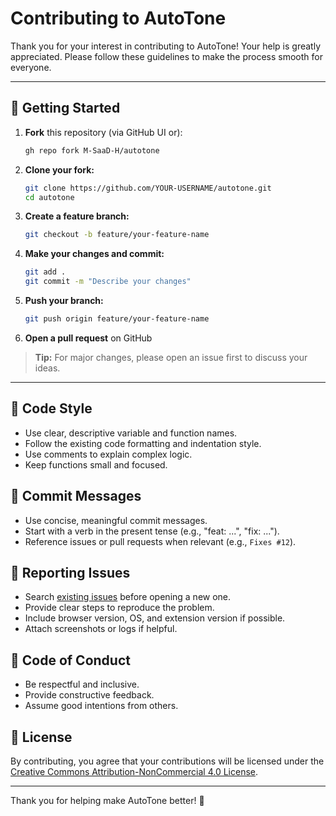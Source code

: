 # Contributing to AutoTone

Thank you for your interest in contributing to AutoTone! Your help is greatly appreciated. Please follow these guidelines to make the process smooth for everyone.

---

## 🚀 Getting Started

1. **Fork** this repository (via GitHub UI or):
   ```bash
   gh repo fork M-SaaD-H/autotone
   ```
2. **Clone your fork:**
   ```bash
   git clone https://github.com/YOUR-USERNAME/autotone.git
   cd autotone
   ```
3. **Create a feature branch:**
   ```bash
   git checkout -b feature/your-feature-name
   ```
4. **Make your changes and commit:**
   ```bash
   git add .
   git commit -m "Describe your changes"
   ```
5. **Push your branch:**
   ```bash
   git push origin feature/your-feature-name
   ```
6. **Open a pull request** on GitHub

> **Tip:** For major changes, please open an issue first to discuss your ideas.

---

## 📝 Code Style
- Use clear, descriptive variable and function names.
- Follow the existing code formatting and indentation style.
- Use comments to explain complex logic.
- Keep functions small and focused.

## 💬 Commit Messages
- Use concise, meaningful commit messages.
- Start with a verb in the present tense (e.g., "feat: ...", "fix: ...").
- Reference issues or pull requests when relevant (e.g., `Fixes #12`).

## 🐞 Reporting Issues
- Search [existing issues](https://github.com/M-SaaD-H/autotone/issues) before opening a new one.
- Provide clear steps to reproduce the problem.
- Include browser version, OS, and extension version if possible.
- Attach screenshots or logs if helpful.

## 🤝 Code of Conduct
- Be respectful and inclusive.
- Provide constructive feedback.
- Assume good intentions from others.

## 📄 License
By contributing, you agree that your contributions will be licensed under the [Creative Commons Attribution-NonCommercial 4.0 License](./LICENSE).

---

Thank you for helping make AutoTone better! 🎉